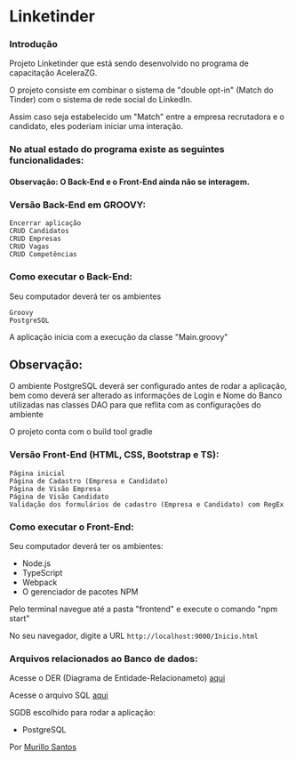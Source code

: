# Linketinder

### Introdução

Projeto Linketinder que está sendo desenvolvido no programa de capacitação AceleraZG.

O projeto consiste em combinar o sistema de "double opt-in" (Match do Tinder) com o sistema de rede social do LinkedIn.

Assim caso seja estabelecido um "Match" entre a empresa recrutadora e o candidato, eles poderiam iniciar uma interação.

### No atual estado do programa existe as seguintes funcionalidades:

#### Observação: O Back-End e o Front-End ainda não se interagem.

### Versão Back-End em GROOVY:

    Encerrar aplicação
    CRUD Candidatos
    CRUD Empresas
    CRUD Vagas
    CRUD Competências

### Como executar o Back-End:

Seu computador deverá ter os ambientes 

    Groovy
    PostgreSQL

A aplicação inicia com a execução da classe "Main.groovy"

## Observação:

O ambiente PostgreSQL deverá ser configurado antes de rodar a aplicação, bem como deverá ser alterado as informações de
Login e Nome do Banco utilizadas nas classes DAO para que reflita com as configurações do ambiente

O projeto conta com o build tool gradle

### Versão Front-End (HTML, CSS, Bootstrap e TS):

    Página inicial
    Página de Cadastro (Empresa e Candidato)
    Página de Visão Empresa
    Página de Visão Candidato
    Validação dos formulários de cadastro (Empresa e Candidato) com RegEx

### Como executar o Front-End:

Seu computador deverá ter os ambientes:

* Node.js
* TypeScript
* Webpack
* O gerenciador de pacotes NPM

Pelo terminal navegue até a pasta "frontend" e execute o comando "npm start"

No seu navegador, digite a URL `http://localhost:9000/Inicio.html`

### Arquivos relacionados ao Banco de dados:

Acesse o DER (Diagrama de Entidade-Relacionameto) [aqui](https://github.com/tathuanan/Linketinder-Project/blob/main/src/main/groovy/com/acelerazg/backend/db/der_linketinder.png)

Acesse o arquivo SQL [aqui](https://github.com/tathuanan/Linketinder-Project/blob/main/src/main/groovy/com/acelerazg/backend/db/linketinder.sql)

SGDB escolhido para rodar a aplicação:

* PostgreSQL

Por [Murillo Santos](https://br.linkedin.com/in/murillo-santos-6a179a1b8)